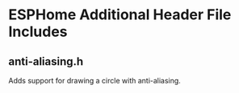 
# ESPHome Additional Header File Includes

## anti-aliasing.h

Adds support for drawing a circle with anti-aliasing.
